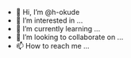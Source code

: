 - 👋 Hi, I’m @h-okude
- 👀 I’m interested in ...
- 🌱 I’m currently learning ...
- 💞️ I’m looking to collaborate on ...
- 📫 How to reach me ...

<!---
h-okude/h-okude is a ✨ special ✨ repository because its `README.md` (this file) appears on your GitHub profile.
You can click the Preview link to take a look at your changes.
--->
